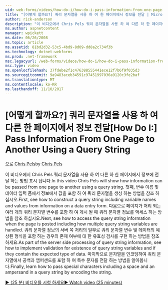 ```yaml
---
uid: web-forms/videos/how-do-i/how-do-i-pass-information-from-one-page-to-another-using-a-query-string
title: "[어떻게 할까요?] 쿼리 문자열을 사용 하 여 한 페이지에서 정보를 전달 | Microsoft Docs"
author: rick-anderson
description: "이 비디오에서 Chris Pels 쿼리 문자열을 사용 하 여 다른 하 한 페이지에서 정보에 전달 하는 방법 표시 됩니다. 첫째,에 쿼리 문자열을 생성 하는 방법을 참조 하십시오."
ms.author: aspnetcontent
manager: wpickett
ms.date: 06/26/2008
ms.topic: article
ms.assetid: 81bd2d32-53c5-4bd9-8d09-dd8a2c734f3b
ms.technology: dotnet-webforms
ms.prod: .net-framework
msc.legacyurl: /web-forms/videos/how-do-i/how-do-i-pass-information-from-one-page-to-another-using-a-query-string
msc.type: video
ms.openlocfilehash: 37fdebe2f1c476388555441ece12f7b6f9f035d3
ms.sourcegitcommit: 9a9483aceb34591c97451997036a9120c3fe2baf
ms.translationtype: MT
ms.contentlocale: ko-KR
ms.lasthandoff: 11/10/2017
---
```

<a name="how-do-i-pass-information-from-one-page-to-another-using-a-query-string"></a><span data-ttu-id="c0c04-104">[어떻게 할까요?] 쿼리 문자열을 사용 하 여 다른 한 페이지에서 정보 전달</span><span class="sxs-lookup"><span data-stu-id="c0c04-104">[How Do I:] Pass Information From One Page to Another Using a Query String</span></span>
====================
<span data-ttu-id="c0c04-105">으로 [Chris Pels](https://twitter.com/chrispels)</span><span class="sxs-lookup"><span data-stu-id="c0c04-105">by [Chris Pels](https://twitter.com/chrispels)</span></span>

<span data-ttu-id="c0c04-106">이 비디오에서 Chris Pels 쿼리 문자열을 사용 하 여 다른 하 한 페이지에서 정보에 전달 하는 방법 표시 됩니다.</span><span class="sxs-lookup"><span data-stu-id="c0c04-106">In this video Chris Pels will show how information can be passed from one page to another using a query string.</span></span> <span data-ttu-id="c0c04-107">첫째, 변수 이름 및 데이터 입력 폼에서 정보에서 값을 포함 하 여 쿼리 문자열을 생성 하는 방법을 참조 하십시오.</span><span class="sxs-lookup"><span data-stu-id="c0c04-107">First, see how to construct a query string including variable names and values from information on a data entry form.</span></span> <span data-ttu-id="c0c04-108">다음으로 페이지가 처리 되는 여러 개의 쿼리 문자열 변수를 포함 하 여 게시 될 때 쿼리 문자열 정보를 액세스 하는 방법을 참조 하십시오.</span><span class="sxs-lookup"><span data-stu-id="c0c04-108">Next, see how to access the query string information when the page is posted including how multiple query string variables are handled.</span></span> <span data-ttu-id="c0c04-109">쿼리 문자열 정보의 서버 쪽 처리의 일부로 쿼리 문자열 변수 및 데이터의 예상된 형식을 포함 하는 경우의 존재 여부에 대 한 유효성 검사를 구현 하는 방법을 참조 하세요.</span><span class="sxs-lookup"><span data-stu-id="c0c04-109">As part of the server side processing of query string information, see how to implement validation for existence of query string variables and if they contain the expected type of data.</span></span> <span data-ttu-id="c0c04-110">마지막으로 문자열을 인코딩하여 쿼리 문자열에서 공백과 앰퍼샌드를 포함 하 여 특수 문자를 전달 하는 방법을 알아봅니다.</span><span class="sxs-lookup"><span data-stu-id="c0c04-110">Finally, learn how to pass special characters including a space and an ampersand in a query string by encoding the string.</span></span>

[<span data-ttu-id="c0c04-111">&#9654; (25 분) 비디오를 시청 하세요</span><span class="sxs-lookup"><span data-stu-id="c0c04-111">&#9654; Watch video (25 minutes)</span></span>](https://channel9.msdn.com/Blogs/ASP-NET-Site-Videos/how-do-i-pass-information-from-one-page-to-another-using-a-query-string)
